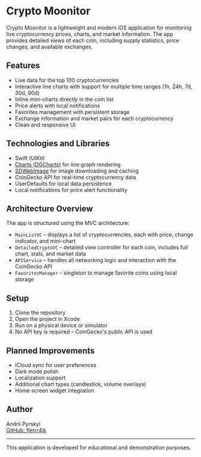# Crypto Moonitor 

Crypto Moonitor is a lightweight and modern iOS application for monitoring live cryptocurrency prices, charts, and market information. The app provides detailed views of each coin, including supply statistics, price changes, and available exchanges.

## Features

- Live data for the top 100 cryptocurrencies
- Interactive line charts with support for multiple time ranges (1h, 24h, 7d, 30d, 90d)
- Inline mini-charts directly in the coin list
- Price alerts with local notifications
- Favorites management with persistent storage
- Exchange information and market pairs for each cryptocurrency
- Clean and responsive UI

## Technologies and Libraries

- Swift (UIKit)
- [Charts (DGCharts)](https://github.com/danielgindi/Charts) for line graph rendering
- [SDWebImage](https://github.com/SDWebImage/SDWebImage) for image downloading and caching
- CoinGecko API for real-time cryptocurrency data
- UserDefaults for local data persistence
- Local notifications for price alert functionality

## Architecture Overview

The app is structured using the MVC architecture:

- `MainListVC` – displays a list of cryptocurrencies, each with price, change indicator, and mini-chart
- `DetailedCryptoVC` – detailed view controller for each coin, includes full chart, stats, and market data
- `APIService` – handles all networking logic and interaction with the CoinGecko API
- `FavoritesManager` – singleton to manage favorite coins using local storage

## Setup

1. Clone the repository
2. Open the project in Xcode
3. Run on a physical device or simulator
4. No API key is required – CoinGecko's public API is used

## Planned Improvements

- iCloud sync for user preferences
- Dark mode polish
- Localization support
- Additional chart types (candlestick, volume overlays)
- Home screen widget integration

## Author

Andrii Pyrskyi  
[GitHub: flerrr4ik](https://github.com/flerrr4ik)

---

This application is developed for educational and demonstration purposes.
